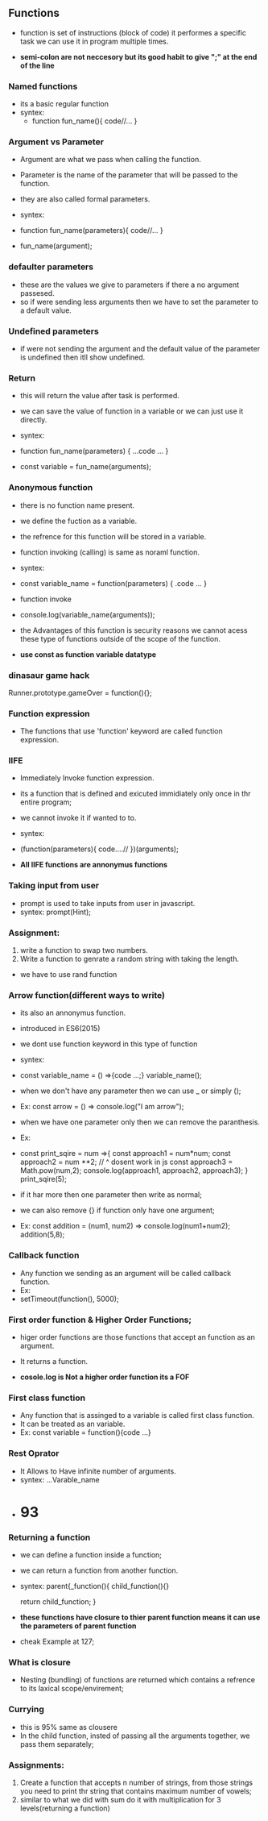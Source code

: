 
## Functions
- function is set of instructions (block of code) it performes a specific task we can use it in program multiple times.

- **semi-colon are not neccesory but its good habit to give ";" at the end of the line**

### Named functions
- its a basic regular function
- syntex:
  - function fun_name(){
    code//...
  }

### Argument vs Parameter
- Argument are what we pass when calling the function.
- Parameter is the name of the parameter that will be passed to the function.
- they are also called formal parameters.

- syntex:
 - function fun_name(parameters){
    code//...
 }
- fun_name(argument);

### defaulter parameters
- these are the values we give to parameters if there a no argument passesed.
- so if were sending less arguments then we have to set the parameter to a default value.

### Undefined parameters
- if were not sending the argument and the default value of the parameter is undefined then itll show undefined.

### Return 
- this will return the value after task is performed.
- we can save the value of function in a variable or we can just use it directly.

- syntex:
 - function fun_name(parameters) { ...code ... }
 - const variable = fun_name(arguments);

###  Anonymous function
- there is no function name present.
- we define the fuction as a variable.
- the refrence for this function will be stored in a variable.
- function invoking (calling) is same as noraml function.

- syntex:
 - const variable_name = function(parameters) { .code ... }
 - function invoke
 - console.log(variable_name(arguments));

- the Advantages of this function is security reasons we cannot acess these type of functions outside of the scope of the function.
- **use const as function variable datatype**

### dinasaur game hack
Runner.prototype.gameOver = function(){};

### Function expression
- The functions that use 'function' keyword are called function expression.

### IIFE 
- Immediately Invoke function expression.
- its a function that is defined and exicuted immidiately only once in thr entire program;
- we cannot invoke it if wanted to to.

- syntex: 
 - (function(parameters){
    code....//
 })(arguments);
- **All IIFE functions are annonymus functions**

### Taking input from user
- prompt is used to take inputs from user in javascript.
- syntex: prompt(Hint);

### Assignment:
1. write a function to swap two numbers.
2. Write a function to genrate a random string with taking the length.
- we have to use rand function

### Arrow function(different ways to write)
- its also an annonymus function.
- introduced in ES6(2015)
- we dont use function keyword in this type of function
- syntex:
 - const variable_name = () =>{code ...;}
 variable_name();

- when we don't have any parameter then we can use _ or simply ();
- Ex: const arrow = () => console.log("I am arrow");

- when we have one parameter only then we can remove the paranthesis.
- Ex:
 - const print_sqire = num =>{
    const approach1 = num*num;
    const approach2 = num **2;  // ^ dosent work in js
    const approach3 = Math.pow(num,2);
    console.log(approach1, approach2, approach3);
  }
 print_sqire(5);

- if it har more then one parameter then write as normal;
- we can also remove {} if function only have one argument;
- Ex: 
 const addition = (num1, num2) => console.log(num1+num2);
 addition(5,8);

### Callback function
- Any function we sending as an argument will be called callback function.
- Ex:
 - setTimeout(function(), 5000);  


### First order function & Higher Order Functions;
- higer order functions are those functions that accept an function as an argument.
- It returns a function.

- **cosole.log is Not a higher order function its a FOF**

### First class function
- Any function that is assinged to a variable is called first class function.
- It can be treated as an variable.
- Ex: const variable = function(){code ...}

### Rest Oprator
- It Allows to Have infinite number of arguments.
- syntex: ...Varable_name
- # 93


### Returning a function
- we can define a function inside a function;
- we can return a function from another function.
- syntex: parent{_function(){
  child_function(){}

  return child_function;
}
- **these functions have closure to thier parent function means it can use the parameters of parent function**

- cheak Example at 127;

### What is closure
- Nesting (bundling) of functions are returned which contains a refrence to its laxical scope/envirement;

### Currying
- this is 95% same as clousere
- In the child function, insted of passing all the arguments together, we pass them separately;

### Assignments:
1. Create a function that accepts n number of strings, from those strings you need to print thr string that contains maximum number of vowels;
2. similar to what we did with sum do it with multiplication for 3 levels(returning a function)